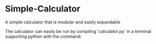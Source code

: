 # Simple-Calculator
A simple calculator that is modular and easily expandable

The calculator can easily be run by compiling 'calculator.py' in a terminal supporting python with the command:


